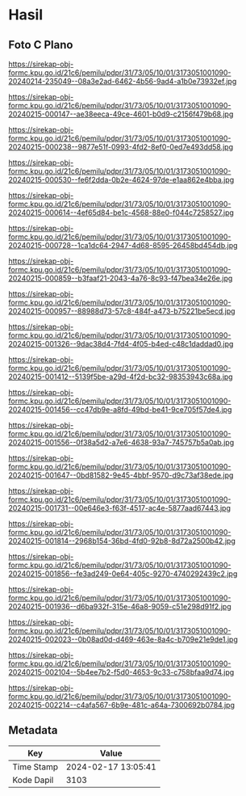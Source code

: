 # Hasil

## Foto C Plano

https://sirekap-obj-formc.kpu.go.id/21c6/pemilu/pdpr/31/73/05/10/01/3173051001090-20240214-235049--08a3e2ad-6462-4b56-9ad4-a1b0e73932ef.jpg

https://sirekap-obj-formc.kpu.go.id/21c6/pemilu/pdpr/31/73/05/10/01/3173051001090-20240215-000147--ae38eeca-49ce-4601-b0d9-c2156f479b68.jpg

https://sirekap-obj-formc.kpu.go.id/21c6/pemilu/pdpr/31/73/05/10/01/3173051001090-20240215-000238--9877e51f-0993-4fd2-8ef0-0ed7e493dd58.jpg

https://sirekap-obj-formc.kpu.go.id/21c6/pemilu/pdpr/31/73/05/10/01/3173051001090-20240215-000530--fe6f2dda-0b2e-4624-97de-e1aa862e4bba.jpg

https://sirekap-obj-formc.kpu.go.id/21c6/pemilu/pdpr/31/73/05/10/01/3173051001090-20240215-000614--4ef65d84-be1c-4568-88e0-f044c7258527.jpg

https://sirekap-obj-formc.kpu.go.id/21c6/pemilu/pdpr/31/73/05/10/01/3173051001090-20240215-000728--1ca1dc64-2947-4d68-8595-26458bd454db.jpg

https://sirekap-obj-formc.kpu.go.id/21c6/pemilu/pdpr/31/73/05/10/01/3173051001090-20240215-000859--b3faaf21-2043-4a76-8c93-f47bea34e26e.jpg

https://sirekap-obj-formc.kpu.go.id/21c6/pemilu/pdpr/31/73/05/10/01/3173051001090-20240215-000957--88988d73-57c8-484f-a473-b75221be5ecd.jpg

https://sirekap-obj-formc.kpu.go.id/21c6/pemilu/pdpr/31/73/05/10/01/3173051001090-20240215-001326--9dac38d4-7fd4-4f05-b4ed-c48c1daddad0.jpg

https://sirekap-obj-formc.kpu.go.id/21c6/pemilu/pdpr/31/73/05/10/01/3173051001090-20240215-001412--5139f5be-a29d-4f2d-bc32-98353943c68a.jpg

https://sirekap-obj-formc.kpu.go.id/21c6/pemilu/pdpr/31/73/05/10/01/3173051001090-20240215-001456--cc47db9e-a8fd-49bd-be41-9ce705f57de4.jpg

https://sirekap-obj-formc.kpu.go.id/21c6/pemilu/pdpr/31/73/05/10/01/3173051001090-20240215-001556--0f38a5d2-a7e6-4638-93a7-745757b5a0ab.jpg

https://sirekap-obj-formc.kpu.go.id/21c6/pemilu/pdpr/31/73/05/10/01/3173051001090-20240215-001647--0bd81582-9e45-4bbf-9570-d9c73af38ede.jpg

https://sirekap-obj-formc.kpu.go.id/21c6/pemilu/pdpr/31/73/05/10/01/3173051001090-20240215-001731--00e646e3-f63f-4517-ac4e-5877aad67443.jpg

https://sirekap-obj-formc.kpu.go.id/21c6/pemilu/pdpr/31/73/05/10/01/3173051001090-20240215-001814--2968b154-36bd-4fd0-92b8-8d72a2500b42.jpg

https://sirekap-obj-formc.kpu.go.id/21c6/pemilu/pdpr/31/73/05/10/01/3173051001090-20240215-001856--fe3ad249-0e64-405c-9270-4740292439c2.jpg

https://sirekap-obj-formc.kpu.go.id/21c6/pemilu/pdpr/31/73/05/10/01/3173051001090-20240215-001936--d6ba932f-315e-46a8-9059-c51e298d91f2.jpg

https://sirekap-obj-formc.kpu.go.id/21c6/pemilu/pdpr/31/73/05/10/01/3173051001090-20240215-002023--0b08ad0d-d469-463e-8a4c-b709e21e9de1.jpg

https://sirekap-obj-formc.kpu.go.id/21c6/pemilu/pdpr/31/73/05/10/01/3173051001090-20240215-002104--5b4ee7b2-f5d0-4653-9c33-c758bfaa9d74.jpg

https://sirekap-obj-formc.kpu.go.id/21c6/pemilu/pdpr/31/73/05/10/01/3173051001090-20240215-002214--c4afa567-6b9e-481c-a64a-7300692b0784.jpg


## Metadata

| Key        | Value               |
| ---------- | ------------------- |
| Time Stamp | 2024-02-17 13:05:41 |
| Kode Dapil | 3103                |



